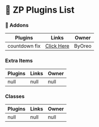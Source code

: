 # 📂 ZP Plugins List

### 🧩 Addons
Plugins  | Links | Owner
------------- | ------------- | ------------- |
countdown fix  | [Click Here](https://github.com/byoreo/zp-countdown-fix) | ByOreo

### Extra Items
Plugins | Links | Owner
------------- | ------------- | ------------- |
null | null | null |

### Classes
Plugins | Links | Owner
------------- | ------------- | ------------- |
null | null | null |
